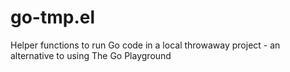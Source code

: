 # go-tmp.el
Helper functions to run Go code in a local throwaway project - an alternative to using The Go Playground
